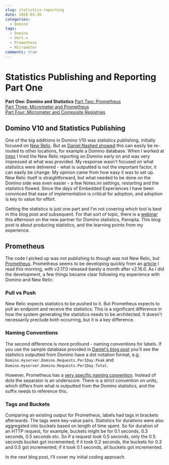 ```yaml
---
slug: statistics-reporting
date: 2020-03-26
categories:
  - Domino
tags: 
  - Domino
  - Vert.x
  - Prometheus
  - Micrometer
comments: true
---
```

# Statistics Publishing and Reporting Part One

**Part One: Domino and Statistics**
[Part Two: Prometheus](./2020-03-30-statistics-for-prometheus.md)  
[Part Three: Micrometer and Prometheus](./2020-04-01-statistics-using-micrometer.md)  
[Part Four: Micrometer and Composite Registries](./2020-04-18-micrometer-composite-registries.md)

## Domino V10 and Statistics Publishing

One of the big additions in Domino V10 was statistics publishing, initially focused on [New Relic](https://newrelic.com/). But as [Daniel Nashed showed](http://blog.nashcom.de/nashcomblog.nsf/dx/domino-10-statistic-collection.htm) this can easily be re-routed to other locations, for example a Domino database. When I worked at [Intec](https://www.intec.co.uk/) I tried the New Relic reporting on Domino early on and was very impressed at what was provided. My response wasn't focused on what statistics were delivered - what is outputted is not the important factor, it can easily be change. My opinion came from how easy it was to set up. New Relic itself is straightforward, but what needed to be done on the Domino side was even easier - a few Notes.ini settings, restarting and the statistics flowed. Since the days of Embedded Experiences I have been convinced that ease of implementation is critical for adoption, and adoption is key to value for effort.

<!-- more -->

Getting the statistics is just one part and I'm not covering which tool is best in this blog post and subsequent. For that sort of topic, there is a [webinar](https://register.gotowebinar.com/register/7882842366917205516) this afternoon on the new partner for Domino statistics, Panopta. This blog post is about producing statistics, and the learning points from my experience.

## Prometheus

The code I picked up was not publishing to though was not New Relic, but [Prometheus](https://prometheus.io/). Prometheus seems to be developing quickly from an [article](https://devclass.com/2020/03/25/prometheus-lights-up-v2-17-0/) I read this morning, with v2.17.0 released barely a month after v2.16.0. As I did the development, a few things became clear following my experience with Domino and New Relic:

### Pull vs Push

New Relic expects statistics to be pushed to it. But Prometheus expects to poll an endpoint and receive the statistics. This is a significant difference in how the system generating the statistics needs to be architected. It doesn't necessarily preclude both occurring, but it is a key difference.

### Naming Conventions

The second difference is more profound - naming conventions for labels. If you use the sample database provided in [Daniel's blog post](http://blog.nashcom.de/nashcomblog.nsf/dx/domino-10-statistic-collection.htm) you'll see the statistics outputted from Domino have a dot notation format, e.g. `Domino.myserver.Domino.Requests.Per1Day.Peak` and `Domino.myserver.Domino.Requests.Per1Day.Total`.

However, Prometheus has a [very specific naming convention](https://prometheus.io/docs/practices/naming/). Instead of dots the separator is an underscore. There is a strict convention on units, which differs from what is outputted from the Domino statistics, and the suffix needs to reference this.

### Tags and Buckets

Comparing an existing output for Prometheus, labels had tags in brackets afterwards. The tags were key-value pairs. Statistics for durations were also aggregated into buckets based on length of time spent. So for duration of an HTTP request, for example, buckets might be for 0.1 seconds, 0.3 seconds, 0.5 seconds etc. So if a request took 0.5 seconds, only the 0.5 seconds bucket got incremented; if it took 0.2 seconds, the buckets for 0.3 and 0.5 got incremented; if it took 0.1 seconds, all buckets got incremented.

In the next blog post, I'll cover my initial coding approach.